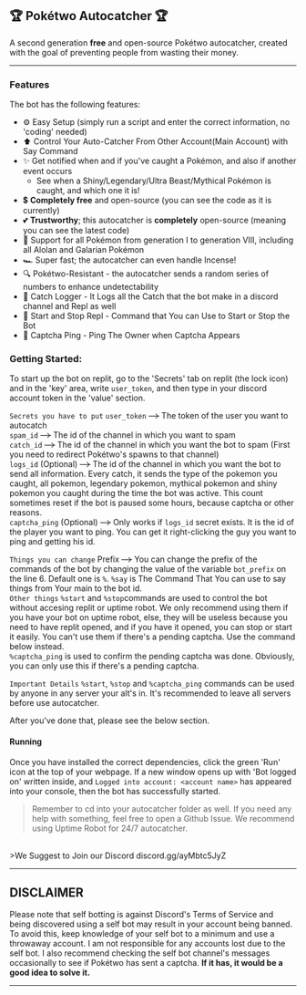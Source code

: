 ## 🏆 Pokétwo Autocatcher 🏆
A second generation **free** and open-source Pokétwo autocatcher, created with the goal of preventing people from wasting their money.

---

### Features
The bot has the following features:
- ⚙️ Easy Setup (simply run a script and enter the correct information, no 'coding' needed)
- ⬆️ Control Your Auto-Catcher From Other Account(Main Account) with Say Command
- ✨ Get notified when and if you've caught a Pokémon, and also if another event occurs
    - See when a Shiny/Legendary/Ultra Beast/Mythical Pokémon is caught, and which one it is!
- 💲 **Completely free** and open-source (you can see the code as it is currently)
- 💕 **Trustworthy**; this autocatcher is **completely** open-source (meaning you can see the latest code)
- 📜 Support for all Pokémon from generation I to generation VIII, including all Alolan and Galarian Pokémon
- 🏎️ Super fast; the autocatcher can even handle Incense!
- 🔍 Pokétwo-Resistant - the autocatcher sends a random series of numbers to enhance undetectability
- 📄 Catch Logger - It Logs all the Catch that the bot make in a discord channel and Repl as well
- 🛑 Start and Stop Repl - Command that You can Use to Start or Stop the Bot
- 🏓 Captcha Ping - Ping The Owner when Captcha Appears 

### Getting Started:
To start up the bot on replit, go to the 'Secrets' tab on replit (the lock icon) and in the 'key' area, write `user_token`, and then type in your discord account token in the 'value' section. <br>

```Secrets you have to put```
`user_token` ~~-->~~ The token of the user you want to autocatch <br>
`spam_id` ~~-->~~ The id of the channel in which you want to spam<br>
`catch_id` ~~-->~~ The id of the channel in which you want the bot to spam (First you need to redirect Pokétwo's spawns to that channel)<br>
`logs_id` (Optional) ~~-->~~ The id of the channel in which you want the bot to send all information. Every catch, it sends the type of the pokemon you caught, all pokemon, legendary pokemon, mythical pokemon and shiny pokemon you caught during the time the bot was active. This count sometimes reset if the bot is paused some hours, because captcha or other reasons.<br>
`captcha_ping` (Optional) ~~-->~~ Only works if `logs_id` secret exists. It is the id of the player you want to ping. You can get it right-clicking the guy you want to ping and getting his id.

```Things you can change```
Prefix ~~-->~~ You can change the prefix of the commands of the bot by changing the value of the variable `bot_prefix` on the line 6. Default one is `%`.
`%say` is The Command That You can use to say things from Your main to the bot id. <br>
```Other things```
`%start` and `%stop`commands are used to control the bot without accesing replit or uptime robot. We only recommend using them if you have your bot on uptime robot, else, they will be useless because you need to have replit opened, and if you have it opened, you can stop or start it easily. You can't use them if there's a pending captcha. Use the command below instead.<br>
`%captcha_ping` is used to confirm the pending captcha was done. Obviously, you can only use this if there's a pending captcha.

```Important Details```
`%start`, `%stop` and `%captcha_ping` commands can be used by anyone in any server your alt's in. It's recommended to leave all servers before use autocatcher.

After you've done that, please see the below section.

#### <b>Running</b>
Once you have installed the correct dependencies, click the green 'Run' icon at the top of your webpage. If a new window opens up with 'Bot logged on' written inside, and `Logged into account: <account name>` has appeared into your console, then the bot has successfully started.

> Remember to cd into your autocatcher folder as well. If you need any help with something, feel free to open a Github Issue.
> We recommend using Uptime Robot for 24/7 autocatcher.
<br>
>We Suggest to Join our Discord discord.gg/ayMbtc5JyZ

---

## **DISCLAIMER**

Please note that self botting is against Discord's Terms of Service and being discovered using a self bot may result in your account being banned. To avoid this, keep knowledge of your self bot to a minimum and use a throwaway account. I am not responsible for any accounts lost due to the self bot. I also recommend checking the self bot channel's messages occasionally to see if Pokétwo has sent a captcha. **If it has, it would be a good idea to solve it.**

---
